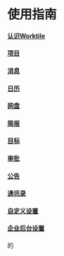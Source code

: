 # 使用指南

#### [认识Worktile](/guide/know-worktile.md)

#### [项目](/guide/project/index.md)

#### [消息](/guide/message/xiao-xi.md)

#### [日历](/guide/calendar/ri-li.md)

#### [网盘](/guide/yong-hu-shou-ce/wang-pan.md)

#### [简报](/guide/yong-hu-shou-ce/jian-bao.md)

#### [目标](/guide/yong-hu-shou-ce/mu-biao.md)

#### [审批](/guide/yong-hu-shou-ce/shen-pi.md)

#### [公告](/guide/yong-hu-shou-ce/gong-gao.md)

#### [通讯录](/guide/yong-hu-shou-ce/tong-xun-lu.md)

#### [自定义设置](/guide/yong-hu-shou-ce.md)

#### [企业后台设置](/guide/guan-li-yuan-shou-ce.md)

的



